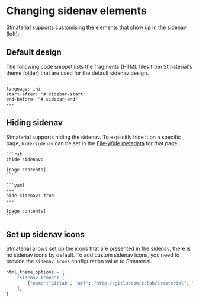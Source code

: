 # Changing sidenav elements

Stmaterial supports customising the elements that show up in the sidenav (left).

## Default design

The following code snippet lists the fragments (HTML files from Stmaterial's theme folder) that are used for the default sidenav design.

```{literalinclude} ../../src/stmaterial/theme/stmaterial/theme.conf
---
language: ini
start-after: "# sidebar-start"
end-before: "# sidebar-end"
---
```

## Hiding sidenav

Stmaterial supports hiding the sidenav. To explicitly hide it on a specific page, `hide-sidenav` can be set in the [File-Wide metadata][sphinx-file-wide-metadata] for that page..

````{tab} reStructuredText
```rst
:hide-sidenav:

[page contents]
```
````

````{tab} Markdown (MyST)
```yaml
---
hide-sidenav: true
---

[page contents]
```
````

## Set up sidenav icons

Stmaterial allows set up the icons that are presented in the sidenav, there is no sidenav icons by default. To add custom sidenav icons, you need to provide the `sidenav_icons` configuration value to Stmaterial.

```python
html_theme_options = {
    "sidenav_icons": [
        {"name":"Gitlab", "url": "http://gitlabcom/zclab/stmaterial", "fontawesome":"fa-brands fa-gitlab"},
    ],
}
```

[sphinx-file-wide-metadata]: https://www.sphinx-doc.org/en/master/usage/restructuredtext/field-lists.html#metadata
